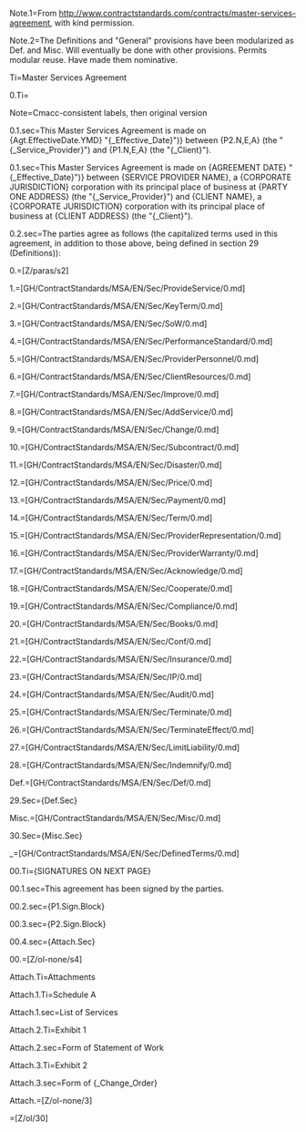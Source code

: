 Note.1=From http://www.contractstandards.com/contracts/master-services-agreement, with kind permission.  

Note.2=The Definitions and "General" provisions have been modularized as Def. and Misc. Will eventually be done with other provisions.  Permits modular reuse.  Have made them nominative. 

Ti=Master Services Agreement

0.Ti=</i>

Note=Cmacc-consistent labels, then original version

0.1.sec=This Master Services Agreement is made on {Agt.EffectiveDate.YMD} "{_Effective_Date}")} between {P2.N,E,A} (the "{_Service_Provider}") and {P1.N,E,A} (the "{_Client}").

0.1.sec=This Master Services Agreement is made on {AGREEMENT DATE} "{_Effective_Date}")} between {SERVICE PROVIDER NAME}, a {CORPORATE JURISDICTION} corporation with its principal place of business at {PARTY ONE ADDRESS} (the "{_Service_Provider}") and {CLIENT NAME}, a {CORPORATE JURISDICTION} corporation with its principal place of business at {CLIENT ADDRESS} (the "{_Client}").

0.2.sec=The parties agree as follows (the capitalized terms used in this agreement, in addition to those above, being defined in section 29 (Definitions)):

0.=[Z/paras/s2]

1.=[GH/ContractStandards/MSA/EN/Sec/ProvideService/0.md]

2.=[GH/ContractStandards/MSA/EN/Sec/KeyTerm/0.md]

3.=[GH/ContractStandards/MSA/EN/Sec/SoW/0.md]

4.=[GH/ContractStandards/MSA/EN/Sec/PerformanceStandard/0.md]

5.=[GH/ContractStandards/MSA/EN/Sec/ProviderPersonnel/0.md]

6.=[GH/ContractStandards/MSA/EN/Sec/ClientResources/0.md]

7.=[GH/ContractStandards/MSA/EN/Sec/Improve/0.md]

8.=[GH/ContractStandards/MSA/EN/Sec/AddService/0.md]

9.=[GH/ContractStandards/MSA/EN/Sec/Change/0.md]

10.=[GH/ContractStandards/MSA/EN/Sec/Subcontract/0.md]

11.=[GH/ContractStandards/MSA/EN/Sec/Disaster/0.md]

12.=[GH/ContractStandards/MSA/EN/Sec/Price/0.md]

13.=[GH/ContractStandards/MSA/EN/Sec/Payment/0.md]

14.=[GH/ContractStandards/MSA/EN/Sec/Term/0.md]

15.=[GH/ContractStandards/MSA/EN/Sec/ProviderRepresentation/0.md]

16.=[GH/ContractStandards/MSA/EN/Sec/ProviderWarranty/0.md]

17.=[GH/ContractStandards/MSA/EN/Sec/Acknowledge/0.md]

18.=[GH/ContractStandards/MSA/EN/Sec/Cooperate/0.md]

19.=[GH/ContractStandards/MSA/EN/Sec/Compliance/0.md]

20.=[GH/ContractStandards/MSA/EN/Sec/Books/0.md]

21.=[GH/ContractStandards/MSA/EN/Sec/Conf/0.md]

22.=[GH/ContractStandards/MSA/EN/Sec/Insurance/0.md]

23.=[GH/ContractStandards/MSA/EN/Sec/IP/0.md]

24.=[GH/ContractStandards/MSA/EN/Sec/Audit/0.md]

25.=[GH/ContractStandards/MSA/EN/Sec/Terminate/0.md]

26.=[GH/ContractStandards/MSA/EN/Sec/TerminateEffect/0.md]

27.=[GH/ContractStandards/MSA/EN/Sec/LimitLiability/0.md]

28.=[GH/ContractStandards/MSA/EN/Sec/Indemnify/0.md]

Def.=[GH/ContractStandards/MSA/EN/Sec/Def/0.md]

29.Sec={Def.Sec}

Misc.=[GH/ContractStandards/MSA/EN/Sec/Misc/0.md]

30.Sec={Misc.Sec}

_=[GH/ContractStandards/MSA/EN/Sec/DefinedTerms/0.md]

00.Ti={SIGNATURES ON NEXT PAGE}

00.1.sec=This agreement has been signed by the parties.

00.2.sec={P1.Sign.Block}

00.3.sec={P2.Sign.Block}

00.4.sec={Attach.Sec}

00.=[Z/ol-none/s4]

Attach.Ti=Attachments

Attach.1.Ti=Schedule A

Attach.1.sec=List of Services

Attach.2.Ti=Exhibit 1

Attach.2.sec=Form of Statement of Work

Attach.3.Ti=Exhibit 2

Attach.3.sec=Form of {_Change_Order}

Attach.=[Z/ol-none/3]

=[Z/ol/30]